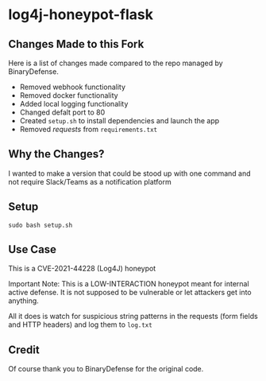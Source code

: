 # log4j-honeypot-flask

## Changes Made to this Fork

Here is a list of changes made compared to the repo managed by BinaryDefense.

- Removed webhook functionality
- Removed docker functionality
- Added local logging functionality
- Changed defalt port to 80
- Created `setup.sh` to install dependencies and launch the app
- Removed *requests* from `requirements.txt`

## Why the Changes?

I wanted to make a version that could be stood up with one command and not require Slack/Teams as a notification platform

## Setup

`sudo bash setup.sh`

## Use Case

This is a CVE-2021-44228 (Log4J) honeypot

Important Note: This is a LOW-INTERACTION honeypot meant for internal active defense. It is not supposed to be vulnerable or let attackers get into anything.

All it does is watch for suspicious string patterns in the requests (form fields and HTTP headers) and log them to `log.txt`

## Credit

Of course thank you to BinaryDefense for the original code. 
